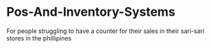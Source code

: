 # Pos-And-Inventory-Systems
For people struggling to have a counter for their sales in their sari-sari stores in the phillipines
